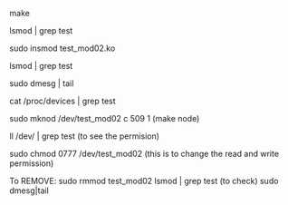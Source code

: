 
make

lsmod | grep test

sudo insmod test_mod02.ko

lsmod | grep test

sudo dmesg | tail

cat /proc/devices | grep test

sudo mknod /dev/test_mod02 c 509 1  (make node)

ll /dev/ | grep test (to see the permision)

sudo chmod 0777 /dev/test_mod02 (this is to change the read and write permission)


To REMOVE:
sudo rmmod test_mod02
lsmod | grep test (to check)
sudo dmesg|tail